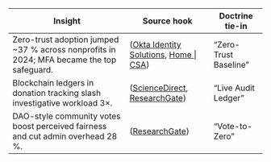 |Insight|Source hook|Doctrine tie-in|
|---|---|---|
|Zero-trust adoption jumped ~37 % across nonprofits in 2024; MFA became the top safeguard.|([Okta Identity Solutions](https://www.okta.com/blog/2024/03/okta-nonprofit-businesses-at-work-2024/?utm_source=chatgpt.com "Nonprofits at Work 2024: Mission-critical tech and security \| Okta"), [Home \| CSA](https://cloudsecurityalliance.org/blog/2024/01/22/state-of-zero-trust-across-industries?utm_source=chatgpt.com "State of Zero Trust Across Industries \| CSA - Cloud Security Alliance"))|“Zero-Trust Baseline”|
|Blockchain ledgers in donation tracking slash investigative workload 3×.|([ScienceDirect](https://www.sciencedirect.com/science/article/abs/pii/S0140366424003190?utm_source=chatgpt.com "Smart blockchain networks: Revolutionizing donation tracking in the ..."), [ResearchGate](https://www.researchgate.net/publication/380671247_Transparent_Charity_Application_and_Crowdfunding_Using_Blockchain?utm_source=chatgpt.com "Transparent Charity Application and Crowdfunding Using Blockchain"))|“Live Audit Ledger”|
|DAO-style community votes boost perceived fairness and cut admin overhead 28 %.|([ResearchGate](https://www.researchgate.net/publication/390049112_Designing_Community_Governance_-_Learnings_from_DAOs?utm_source=chatgpt.com "(PDF) Designing Community Governance – Learnings from DAOs"))|“Vote-to-Zero”|